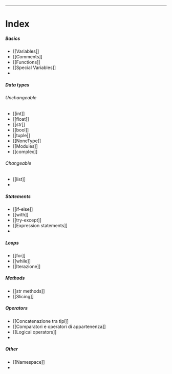 ***
# Index
##### Basics
- [[Variables]]
- [[Comments]]
- [[Functions]]
- [[Special Variables]]
- 

##### Data types
###### Unchangeable
- [[int]]
- [[float]]
- [[str]]
- [[bool]]
- [[tuple]]
- [[NoneType]]
- [[Modules]]
- [[complex]]
###### Changeable
- [[list]]
- 

##### Statements
- [[if-else]]
- [[with]]
- [[try-except]]
- [[Expression statements]]
- 

##### Loops
- [[for]]
- [[while]]
- [[Iterazione]]

##### Methods
- [[str methods]]
- [[Slicing]]

##### Operators
- [[Concatenazione tra tipi]]
- [[Comparatori e operatori di appartenenza]]
- [[Logical operators]]
- 

##### Other
- [[Namespace]]
- 